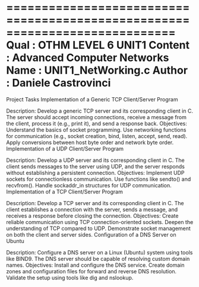 ============================================================================
 Qual        : OTHM LEVEL 6 UNIT1
 Content     : Advanced Computer Networks
 Name        : UNIT1_NetWorking.c
 Author      : Daniele Castrovinci
============================================================================

Project Tasks
Implementation of a Generic TCP Client/Server Program

Description: Develop a generic TCP server and its corresponding client in C. The server should accept incoming connections, receive a message from the client, process it (e.g., print it), and send a response back.
Objectives:
Understand the basics of socket programming.
Use networking functions for communication (e.g., socket creation, bind, listen, accept, send, read).
Apply conversions between host byte order and network byte order.
Implementation of a UDP Client/Server Program

Description: Develop a UDP server and its corresponding client in C. The client sends messages to the server using UDP, and the server responds without establishing a persistent connection.
Objectives:
Implement UDP sockets for connectionless communication.
Use functions like sendto() and recvfrom().
Handle sockaddr_in structures for UDP communication.
Implementation of a TCP Client/Server Program

Description: Develop a TCP server and its corresponding client in C. The client establishes a connection with the server, sends a message, and receives a response before closing the connection.
Objectives:
Create reliable communication using TCP connection-oriented sockets.
Deepen the understanding of TCP compared to UDP.
Demonstrate socket management on both the client and server sides.
Configuration of a DNS Server on Ubuntu

Description: Configure a DNS server on a Linux (Ubuntu) system using tools like BIND9. The DNS server should be capable of resolving custom domain names.
Objectives:
Install and configure the DNS service.
Create domain zones and configuration files for forward and reverse DNS resolution.
Validate the setup using tools like dig and nslookup.
